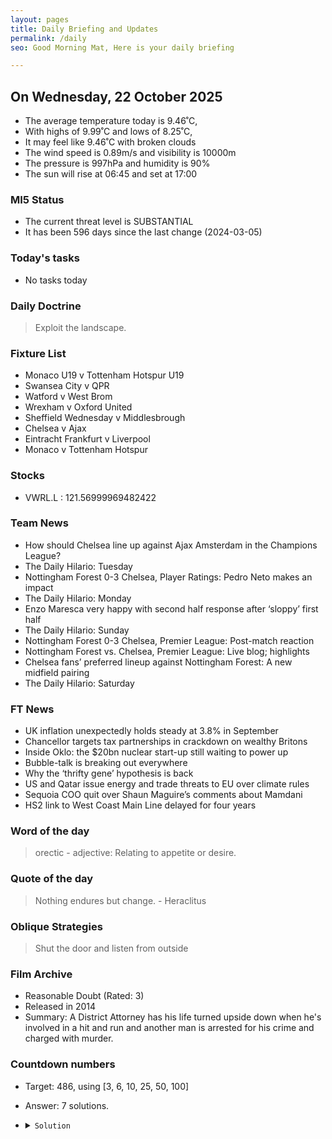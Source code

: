 ```yaml
---
layout: pages
title: Daily Briefing and Updates
permalink: /daily
seo: Good Morning Mat, Here is your daily briefing

---
```


<!-- weather_marker starts -->
## On Wednesday, 22 October 2025

- The average temperature today is 9.46˚C,
- With highs of 9.99˚C and lows of 8.25˚C,
- It may feel like 9.46˚C with broken clouds
- The wind speed is 0.89m/s and visibility is 10000m
- The pressure is 997hPa and humidity is 90%
- The sun will rise at 06:45 and set at 17:00

<!-- weather_marker ends -->

### MI5 Status
<!-- threat_marker starts -->
- The current threat level is <span class="highlighter">SUBSTANTIAL</span>
- It has been 596 days since the last change (2024-03-05)

<!-- threat_marker ends -->

### Today's tasks
<!-- task_marker starts -->
- No tasks today
<!-- task_marker ends -->

### Daily Doctrine
<!-- doctrine_marker starts -->
> Exploit the landscape.
<!-- doctrine_marker ends -->

### Fixture List

<!-- fixture_marker starts -->
- Monaco U19 v Tottenham Hotspur U19
- Swansea City v QPR
- Watford v West Brom
- Wrexham v Oxford United
- Sheffield Wednesday v Middlesbrough
- Chelsea v Ajax
- Eintracht Frankfurt v Liverpool
- Monaco v Tottenham Hotspur
<!-- fixture_marker ends -->

### Stocks

<!-- stocks_marker starts -->

- VWRL.L : 121.56999969482422 

<!-- stocks_marker ends -->

### Team News
<!-- news_marker starts -->

- How should Chelsea line up against Ajax Amsterdam in the Champions League?
- The Daily Hilario: Tuesday
- Nottingham Forest 0-3 Chelsea, Player Ratings: Pedro Neto makes an impact
- The Daily Hilario: Monday
- Enzo Maresca very happy with second half response after ‘sloppy’ first half
- The Daily Hilario: Sunday
- Nottingham Forest 0-3 Chelsea, Premier League: Post-match reaction
- Nottingham Forest vs. Chelsea, Premier League: Live blog; highlights
- Chelsea fans’ preferred lineup against Nottingham Forest: A new midfield pairing
- The Daily Hilario: Saturday

<!-- news_marker ends -->

### FT News

<!-- ftnews_marker starts -->

- UK inflation unexpectedly holds steady at 3.8% in September
- Chancellor targets tax partnerships in crackdown on wealthy Britons
- Inside Oklo: the $20bn nuclear start-up still waiting to power up
- Bubble-talk is breaking out everywhere
- Why the ‘thrifty gene’ hypothesis is back
- US and Qatar issue energy and trade threats to EU over climate rules
- Sequoia COO quit over Shaun Maguire’s comments about Mamdani
- HS2 link to West Coast Main Line delayed for four years

<!-- ftnews_marker ends -->

### Word of the day

<!-- word_marker starts -->

 > orectic - adjective: Relating to appetite or desire.

<!-- word_marker ends -->

### Quote of the day
<!-- quote_marker starts -->

> Nothing endures but change. - Heraclitus

<!-- quote_marker ends -->

### Oblique Strategies
<!-- eno_marker starts -->
> Shut the door and listen from outside

<!-- eno_marker ends -->

### Film Archive

<!-- film_marker starts -->
- Reasonable Doubt (Rated: 3)
- Released in 2014
- Summary: A District Attorney has his life turned upside down when he's involved in a hit and run and another man is arrested for his crime and charged with murder.
<!-- film_marker ends -->

### Countdown numbers
<!-- game_marker starts -->

- Target: 486, using [3, 6, 10, 25, 50, 100]
- Answer: 7 solutions.

- <details><summary><code>Solution</code></summary>

  Solution: ( 10 x 6 + 50 / 25 + 100 ) x 3

   </details>

<!-- game_marker ends -->
